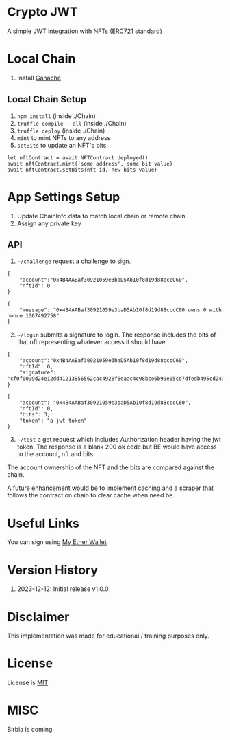 # Crypto JWT

A simple JWT integration with NFTs (ERC721 standard)

# Local Chain

1. Install [Ganache](https://www.trufflesuite.com/ganache)

## Local Chain Setup

1. `npm install` (inside ./Chain)
1. `truffle compile --all` (inside ./Chain)
1. `truffle deploy` (inside ./Chain)
1. `mint` to mint NFTs to any address
1. `setBits` to update an NFT's bits


```
let nftContract = await NFTContract.deployed()
await nftContract.mint('some address', some bit value)
await nftContract.setBits(nft id, new bits value)
```

# App Settings Setup

1. Update ChainInfo data to match local chain or remote chain
1. Assign any private key

## API 

1. `~/challenge` request a challenge to sign.


```
{
    "account":"0x4B4AABaf30921059e3baD5Ab10f8d19d88cccC60",
    "nftId": 0
}
```

```
{
    "message": "0x4B4AABaf30921059e3baD5Ab10f8d19d88cccC60 owns 0 with nonce 1367492758"
}
```

2. `~/login` submits a signature to login.
The response includes the bits of that nft representing whatever access it should have.
```
{
    "account":"0x4B4AABaf30921059e3baD5Ab10f8d19d88cccC60",
    "nftId": 0,
    "signature": "cf0f0099d24e12dd41213856562cac4928f6eaac4c98bce6b99e05ce7dfedb495cd243ca401dd899a7494c1443bb4a102ad92fbb8c310fbc0a06919126e921ed1c"
}
```

```
{
    "account": "0x4B4AABaf30921059e3baD5Ab10f8d19d88cccC60",
    "nftId": 0,
    "bits": 3,
    "token": "a jwt token"
}
```

3. `~/test` a get request which includes Authorization header having the jwt token.
The response is a blank 200 ok code but BE would have access to the account, nft and bits.

The account ownership of the NFT and the bits are compared against the chain. 

A future enhancement would be to implement caching and a scraper that follows the contract on chain to clear cache when need be.

# Useful Links

You can sign using [My Ether Wallet](https://www.myetherwallet.com/)

# Version History

1. 2023-12-12: Initial release v1.0.0 

# Disclaimer

This implementation was made for educational / training purposes only.

# License

License is [MIT](https://en.wikipedia.org/wiki/MIT_License)

# MISC

Birbia is coming
